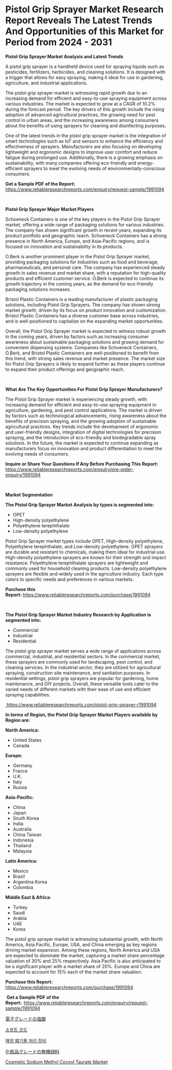 <p><h1>Pistol Grip Sprayer Market Research Report Reveals The Latest Trends And Opportunities of this Market for Period from 2024 - 2031</h1></p><p><strong>Pistol Grip Sprayer Market Analysis and Latest Trends</strong></p>
<p><p>A pistol grip sprayer is a handheld device used for spraying liquids such as pesticides, fertilizers, herbicides, and cleaning solutions. It is designed with a trigger that allows for easy spraying, making it ideal for use in gardening, agriculture, and industrial applications.</p><p>The pistol grip sprayer market is witnessing rapid growth due to an increasing demand for efficient and easy-to-use spraying equipment across various industries. The market is expected to grow at a CAGR of 10.2% during the forecast period. The key drivers of this growth include the rising adoption of advanced agricultural practices, the growing need for pest control in urban areas, and the increasing awareness among consumers about the benefits of using sprayers for cleaning and disinfecting purposes.</p><p>One of the latest trends in the pistol grip sprayer market is the integration of smart technologies such as IoT and sensors to enhance the efficiency and effectiveness of sprayers. Manufacturers are also focusing on developing lightweight and ergonomic designs to improve user comfort and reduce fatigue during prolonged use. Additionally, there is a growing emphasis on sustainability, with many companies offering eco-friendly and energy-efficient sprayers to meet the evolving needs of environmentally-conscious consumers.</p></p>
<p><strong>Get a Sample PDF of the Report:&nbsp;</strong> <a href="https://www.reliableresearchreports.com/enquiry/request-sample/1991094">https://www.reliableresearchreports.com/enquiry/request-sample/1991094</a></p>
<p>&nbsp;</p>
<p><strong>Pistol Grip Sprayer Major Market Players</strong></p>
<p><p>Schoeneck Containers is one of the key players in the Pistol Grip Sprayer market, offering a wide range of packaging solutions for various industries. The company has shown significant growth in recent years, expanding its product portfolio and geographic reach. Schoeneck Containers has a strong presence in North America, Europe, and Asia-Pacific regions, and is focused on innovation and sustainability in its products.</p><p>O.Berk is another prominent player in the Pistol Grip Sprayer market, providing packaging solutions for industries such as food and beverage, pharmaceuticals, and personal care. The company has experienced steady growth in sales revenue and market share, with a reputation for high-quality products and efficient customer service. O.Berk is expected to continue its growth trajectory in the coming years, as the demand for eco-friendly packaging solutions increases.</p><p>Bristol Plastic Containers is a leading manufacturer of plastic packaging solutions, including Pistol Grip Sprayers. The company has shown strong market growth, driven by its focus on product innovation and customization. Bristol Plastic Containers has a diverse customer base across industries, and is well-positioned to capitalize on the expanding market opportunities.</p><p>Overall, the Pistol Grip Sprayer market is expected to witness robust growth in the coming years, driven by factors such as increasing consumer awareness about sustainable packaging solutions and growing demand for convenient dispensing systems. Companies like Schoeneck Containers, O.Berk, and Bristol Plastic Containers are well-positioned to benefit from this trend, with strong sales revenue and market presence. The market size for Pistol Grip Sprayers is likely to expand further as these players continue to expand their product offerings and geographic reach.</p></p>
<p>&nbsp;</p>
<p><strong>What Are The Key Opportunities For Pistol Grip Sprayer Manufacturers?</strong></p>
<p><p>The Pistol Grip Sprayer market is experiencing steady growth, with increasing demand for efficient and easy-to-use spraying equipment in agriculture, gardening, and pest control applications. The market is driven by factors such as technological advancements, rising awareness about the benefits of precision spraying, and the growing adoption of sustainable agricultural practices. Key trends include the development of ergonomic and user-friendly designs, integration of digital technologies for precision spraying, and the introduction of eco-friendly and biodegradable spray solutions. In the future, the market is expected to continue expanding as manufacturers focus on innovation and product differentiation to meet the evolving needs of consumers.</p></p>
<p><strong>Inquire or Share Your Questions If Any Before Purchasing This Report:</strong> <a href="https://www.reliableresearchreports.com/enquiry/pre-order-enquiry/1991094">https://www.reliableresearchreports.com/enquiry/pre-order-enquiry/1991094</a></p>
<p>&nbsp;</p>
<p><strong>Market Segmentation</strong></p>
<p><strong>The Pistol Grip Sprayer Market Analysis by types is segmented into:</strong></p>
<p><ul><li>OPET</li><li>High-density polyethylene</li><li>Polyethylene terephthalate</li><li>Low-density polyethylene</li></ul></p>
<p><p>Pistol Grip Sprayer market types include OPET, High-density polyethylene, Polyethylene terephthalate, and Low-density polyethylene. OPET sprayers are durable and resistant to chemicals, making them ideal for industrial use. High-density polyethylene sprayers are known for their strength and impact resistance. Polyethylene terephthalate sprayers are lightweight and commonly used for household cleaning products. Low-density polyethylene sprayers are flexible and widely used in the agriculture industry. Each type caters to specific needs and preferences in various markets.</p></p>
<p><strong>Purchase this Report:&nbsp;</strong><a href="https://www.reliableresearchreports.com/purchase/1991094">https://www.reliableresearchreports.com/purchase/1991094</a></p>
<p>&nbsp;</p>
<p><strong>The Pistol Grip Sprayer Market Industry Research by Application is segmented into:</strong></p>
<p><ul><li>Commercial</li><li>Industrial</li><li>Residential</li></ul></p>
<p><p>The pistol grip sprayer market serves a wide range of applications across commercial, industrial, and residential sectors. In the commercial market, these sprayers are commonly used for landscaping, pest control, and cleaning services. In the industrial sector, they are utilized for agricultural spraying, construction site maintenance, and sanitation purposes. In residential settings, pistol grip sprayers are popular for gardening, home maintenance, and DIY projects. Overall, these versatile tools cater to the varied needs of different markets with their ease of use and efficient spraying capabilities.</p></p>
<p><a href="https://www.reliableresearchreports.com/pistol-grip-sprayer-r1991094">&nbsp;https://www.reliableresearchreports.com/pistol-grip-sprayer-r1991094</a></p>
<p><strong>In terms of Region, the Pistol Grip Sprayer Market Players available by Region are:</strong></p>
<p>
    <p> <strong> North America: </strong>
        <ul>
            <li>United States</li>
            <li>Canada</li>
        </ul>
        </p> 
    <p> <strong> Europe: </strong>
        <ul>
            <li>Germany</li>
            <li>France</li>
            <li>U.K.</li>
            <li>Italy</li>
            <li>Russia</li>
        </ul>
        </p> 
    <p> <strong> Asia-Pacific: </strong>
        <ul>
            <li>China</li>
            <li>Japan</li>
            <li>South Korea</li>
            <li>India</li>
            <li>Australia</li>
            <li>China Taiwan</li>
            <li>Indonesia</li>
            <li>Thailand</li>
            <li>Malaysia</li>
        </ul>
        </p> 
    <p> <strong> Latin America: </strong>
        <ul>
            <li>Mexico</li>
            <li>Brazil</li>
            <li>Argentina Korea</li>
            <li>Colombia</li>
        </ul>
        </p> 
    <p> <strong> Middle East & Africa: </strong>
        <ul>
            <li>Turkey</li>
            <li>Saudi</li>
            <li>Arabia</li>
            <li>UAE</li>
            <li>Korea</li>
        </ul>
    </p>
    </p>
<p><p>The pistol grip sprayer market is witnessing substantial growth, with North America, Asia Pacific, Europe, USA, and China emerging as key regions driving market expansion. Among these regions, North America and USA are expected to dominate the market, capturing a market share percentage valuation of 30% and 25% respectively. Asia Pacific is also anticipated to be a significant player with a market share of 20%. Europe and China are expected to account for 15% each of the market share valuation.</p></p>
<p><strong>Purchase this Report: </strong><a href="https://www.reliableresearchreports.com/purchase/1991094">https://www.reliableresearchreports.com/purchase/1991094</a></p>
<p>&nbsp;<strong>Get a Sample PDF of the Report:&nbsp;&nbsp;</strong><a href="https://www.reliableresearchreports.com/enquiry/request-sample/1991094">https://www.reliableresearchreports.com/enquiry/request-sample/1991094</a></p>
<p><strong></strong></p>
<p><p><a href="https://medium.com/@brycenboyer2023/%E9%9B%BB%E5%AD%90%E7%AD%89%E7%B4%9A%E3%81%AE%E5%A1%A9%E9%85%B8%E7%94%A3%E6%A5%AD%E3%81%AB%E9%96%A2%E3%81%99%E3%82%8B%E6%B4%9E%E5%AF%9F-2031%E5%B9%B4%E3%81%BE%E3%81%A7%E3%81%AE%E5%B8%82%E5%A0%B4%E9%87%91%E8%9E%8D%E7%8A%B6%E6%B3%81-%E5%B8%82%E5%A0%B4%E8%A6%8F%E6%A8%A1-%E5%8F%8E%E7%9B%8A%E5%88%86%E6%9E%90-5c6081bcd9b8">電子グレードの塩酸</a></p><p><a href="https://github.com/JeromeRtyau89966/Market-Research-Report-List-2/blob/main/4644486147254.md">소프트 코드</a></p><p><a href="https://github.com/hook46569/Market-Research-Report-List-1/blob/main/8924256147255.md">해양 폐기물 처리 장비</a></p><p><a href="https://medium.com/@amehdzmay/2024%E5%B9%B4%E3%81%8B%E3%82%892031%E5%B9%B4%E3%81%BE%E3%81%A7%E3%81%AE%E6%9C%9F%E9%96%93%E3%81%AB%E4%BA%88%E6%B8%AC%E3%81%95%E3%82%8C%E3%82%8B%E5%8C%96%E7%B2%A7%E5%93%81%E3%82%B0%E3%83%AC%E3%83%BC%E3%83%89%E3%81%AE%E7%84%A1%E6%A9%9F%E9%A1%94%E6%96%99%E5%B8%82%E5%A0%B4%E3%81%AE%E5%8B%95%E5%90%91%E3%81%A8%E6%88%90%E9%95%B7%E8%A6%81%E5%9B%A0%E3%82%92%E5%88%86%E6%9E%90%E3%81%97%E3%81%BE%E3%81%99-bf49dfd86b5d">化粧品グレードの無機顔料</a></p><p><a href="https://github.com/abdillahsp58/Market-Research-Report-List-1/blob/main/cosmetic-sodium-methyl-cocoyl-taurate-market.md">Cosmetic Sodium Methyl Cocoyl Taurate Market</a></p></p>